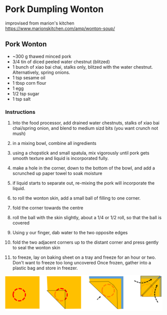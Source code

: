 # Pork Dumpling Wonton

improvised from marion's kitchen https://www.marionskitchen.com/amp/wonton-soup/

## Pork Wonton

- ~300 g thawed minced pork 
- 3/4 tin of diced peeled water chestnut (blitzed)
- 1 bunch of xiao bai chai, stalks only, blitzed with the water chestnut. Alternatively, spring onions.
- 1 tsp  sesame oil
- 1 tbsp corn flour
- 1 egg
- 1/2 tsp sugar
- 1 tsp salt

### Instructions

1. Into the food processor, add drained water chestnuts, stalks of xiao bai chai/spring onion, and blend to medium sizd bits (you want crunch not mush)
1. in a mixing bowl, combine all ingredients
1. using a chopstick and small spatula, mix vigorously until pork gets smooth texture and liquid is incorporated fully.
1. make a hole in the corner, down to the bottom of the bowl, and add a scrunched up paper towel to soak moisture
1. if liquid starts to separate out, re-mixing the pork will incorporate the liquid.

1. to roll the wonton skin, add a small ball of filling to one corner.
1. fold the corner towards the centre
1. roll the ball with the skin slightly, about a 1/4 or 1/2 roll, so that the ball is covered
1. Using y our finger, dab water to the two opposite edges
1. fold the two adjacent corners up to the distant corner and press gently to seal the wonton skin
1. to freeze, lay on baking sheet on a tray and freeze for an hour or two. Don't want to freeze too long uncovered Once frozen, gather into a plastic bag and store in freezer.

![dumpling-rolling-procedure](/dumpling-rolling-procedure.png "How to Roll the Wonton")

